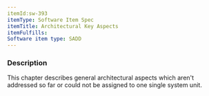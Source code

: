 ```yaml
---
itemId:sw-393
itemType: Software Item Spec
itemTitle: Architectural Key Aspects
itemFulfills: 
Software item type: SADD
---
```

### Description
This chapter describes general architectural aspects which aren't addressed so far or could not be assigned to one single system unit.